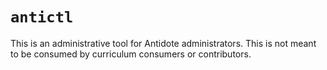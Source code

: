 # `antictl`

This is an administrative tool for Antidote administrators. This is not meant to be consumed by curriculum consumers or contributors.
